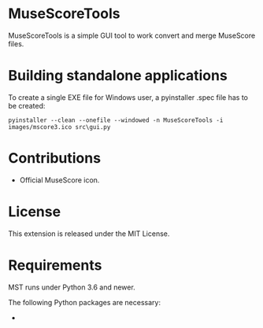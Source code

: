 
# MuseScoreTools

MuseScoreTools is a simple GUI tool to work convert and merge MuseScore files.

# Building standalone applications

To create a single EXE file for Windows user, a pyinstaller .spec file has to be created:

    pyinstaller --clean --onefile --windowed -n MuseScoreTools -i images/mscore3.ico src\gui.py


# Contributions

* Official MuseScore icon.

# License

This extension is released under the MIT License.

# Requirements

MST runs under Python 3.6 and newer.

The following Python packages are necessary:

* 
